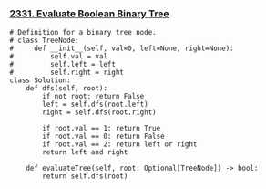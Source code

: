 ### [2331. Evaluate Boolean Binary Tree](https://leetcode.com/problems/evaluate-boolean-binary-tree/description/)

```
# Definition for a binary tree node.
# class TreeNode:
#     def __init__(self, val=0, left=None, right=None):
#         self.val = val
#         self.left = left
#         self.right = right
class Solution:
    def dfs(self, root):
        if not root: return False
        left = self.dfs(root.left)
        right = self.dfs(root.right)

        if root.val == 1: return True
        if root.val == 0: return False
        if root.val == 2: return left or right
        return left and right

    def evaluateTree(self, root: Optional[TreeNode]) -> bool:
        return self.dfs(root)
```
